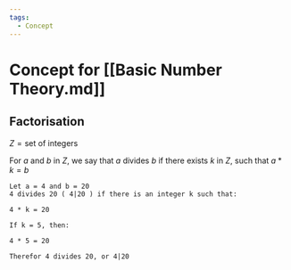```yaml
---
tags:
  - Concept
---
```

# Concept for [[Basic Number Theory.md]]

## Factorisation

$Z = \text{set of integers}$

For $a$ and $b$ in $Z$, we say that $a$ divides $b$ if there exists $k$ in $Z$, such that $a*k = b$

``` Example
Let a = 4 and b = 20
4 divides 20 ( 4|20 ) if there is an integer k such that:

4 * k = 20

If k = 5, then:

4 * 5 = 20

Therefor 4 divides 20, or 4|20
```


